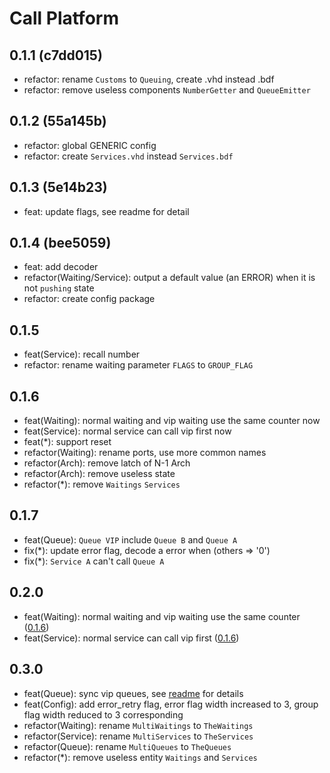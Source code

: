# Call Platform

## 0.1.1 (c7dd015)

- refactor: rename `Customs` to `Queuing`, create .vhd instead .bdf
- refactor: remove useless components `NumberGetter` and `QueueEmitter`

## 0.1.2 (55a145b)

- refactor: global GENERIC config
- refactor: create `Services.vhd` instead `Services.bdf`

## 0.1.3 (5e14b23)

- feat: update flags, see readme for detail

## 0.1.4 (bee5059)

- feat: add decoder
- refactor(Waiting/Service): output a default value (an ERROR) when it is not `pushing` state
- refactor: create config package

## 0.1.5
- feat(Service): recall number
- refactor: rename waiting parameter `FLAGS` to `GROUP_FLAG`

## 0.1.6

- feat(Waiting): normal waiting and vip waiting use the same counter now
- feat(Service): normal service can call vip first now
- feat(*): support reset
- refactor(Waiting): rename ports, use more common names
- refactor(Arch): remove latch of N-1 Arch
- refactor(Arch): remove useless state
- refactor(*): remove `Waitings` `Services`

## 0.1.7

- feat(Queue): `Queue VIP` include `Queue B` and `Queue A`
- fix(*): update error flag, decode a error when (others => '0')
- fix(*): `Service A` can't call `Queue A`

## 0.2.0

- feat(Waiting): normal waiting and vip waiting use the same counter ([0.1.6](#0.1.6))
- feat(Service): normal service can call vip first ([0.1.6](#0.1.6))

## 0.3.0

- feat(Queue): sync vip queues, see [readme](./README.md) for details
- feat(Config): add error_retry flag, error flag width increased to 3, group flag width reduced to 3 corresponding
- refactor(Waiting): rename `MultiWaitings` to `TheWaitings`
- refactor(Service): rename `MultiServices` to `TheServices`
- refactor(Queue): rename `MultiQueues` to `TheQueues`
- refactor(*): remove useless entity `Waitings` and `Services`

